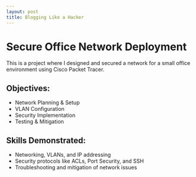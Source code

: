 ```yaml
---
layout: post
title: Blogging Like a Hacker
---
```


# Secure Office Network Deployment

This is a project where I designed and secured a network for a small office environment using Cisco Packet Tracer.

## Objectives:
- Network Planning & Setup
- VLAN Configuration
- Security Implementation
- Testing & Mitigation

## Skills Demonstrated:
- Networking, VLANs, and IP addressing
- Security protocols like ACLs, Port Security, and SSH
- Troubleshooting and mitigation of network issues
